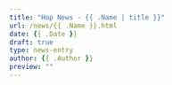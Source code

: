 ```yaml
---
title: "Hop News - {{ .Name | title }}"
url: /news/{{ .Name }}.html
date: {{ .Date }}
draft: true
type: news-entry
author: {{ .Author }}
preview: ""
---
```

